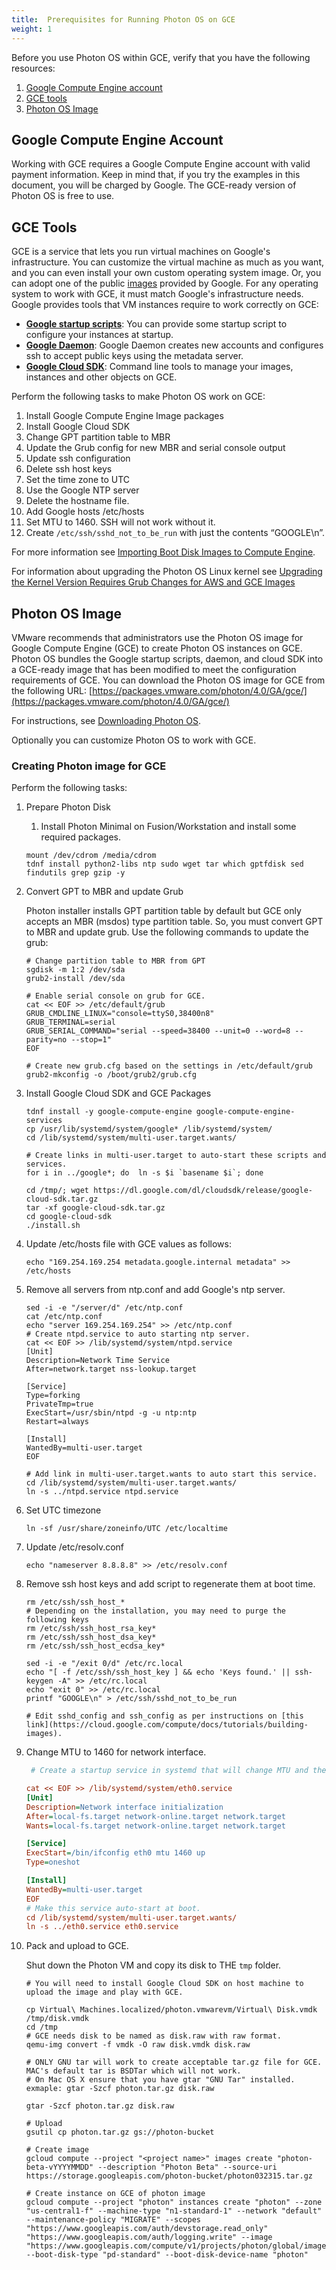 ```yaml
---
title:  Prerequisites for Running Photon OS on GCE
weight: 1
---
```


Before you use Photon OS within GCE, verify that you have the following resources:

1. [Google Compute Engine account](#google-compute-engine-account)
1. [GCE tools](#gce-tools)
1. [Photon OS Image](#photon-os-image)

## Google Compute Engine Account

Working with GCE requires a Google Compute Engine account with valid payment information. Keep in mind that, if you try the examples in this document, you will be charged by Google. The GCE-ready version of Photon OS is free to use.

## GCE Tools

GCE is a service that lets you run virtual machines on Google's infrastructure. You can customize the virtual machine as much as you want, and you can even install your own custom operating system image. Or, you can adopt one of the public [images](https://cloud.google.com/compute/docs/operating-systems/) provided by Google. For any operating system to work with GCE, it must match Google's infrastructure needs. Google provides tools that VM instances require to work correctly on GCE:

 *   __[Google startup scripts](https://cloud.google.com/compute/docs/startupscript)__: You can provide some startup script to configure your instances at startup.
 *   __[Google Daemon](https://cloud.google.com/compute/docs/metadata)__: Google Daemon creates new accounts and configures ssh to accept public keys using the metadata server.
 *   __[Google Cloud SDK](https://cloud.google.com/sdk/)__: Command line tools to manage your images, instances and other objects on GCE.

Perform the following tasks to make Photon OS work on GCE:

 1. Install Google Compute Engine Image packages
 1. Install Google Cloud SDK
 1. Change GPT partition table to MBR
 1. Update the Grub config for new MBR and serial console output
 1. Update ssh configuration
 1. Delete ssh host keys
 1. Set the time zone to UTC
 1. Use the Google NTP server
 1. Delete the hostname file.
 1. Add Google hosts /etc/hosts
 1. Set MTU to 1460. SSH will not work without it.
 1. Create `/etc/ssh/sshd_not_to_be_run` with just the contents “GOOGLE\n”.
 
 For more information see [Importing Boot Disk Images to Compute Engine](https://cloud.google.com/compute/docs/tutorials/building-images).

For information about upgrading the Photon OS Linux kernel see [Upgrading the Kernel Version Requires Grub Changes for AWS and GCE Images](Upgrading-the-Kernel-Version-Requires-Grub-Changes-for-AWS-and-GCE-Images.md)

## Photon OS Image

VMware recommends that administrators use the Photon OS image for Google Compute Engine (GCE) to create Photon OS instances on GCE. Photon OS bundles the Google startup scripts, daemon, and cloud SDK into a GCE-ready image that has been modified to meet the configuration requirements of GCE. You can download the Photon OS image for GCE from the following URL: 
[https://packages.vmware.com/photon/4.0/GA/gce/](https://packages.vmware.com/photon/4.0/GA/gce/)

For instructions, see [Downloading Photon OS](../../downloading-photon).

Optionally you can customize Photon OS to work with GCE. 

### Creating Photon image for GCE

Perform the following tasks: 

1. Prepare Photon Disk
    
    1. Install Photon Minimal on Fusion/Workstation and install some required packages.
          
    ```console
    mount /dev/cdrom /media/cdrom
    tdnf install python2-libs ntp sudo wget tar which gptfdisk sed findutils grep gzip -y
    ```

1. Convert GPT to MBR and update Grub
    
    Photon installer installs GPT partition table by default but GCE only accepts an MBR (msdos) type partition table. So, you must convert GPT to MBR and update grub. Use the following commands to update the grub:
        
    ```console
    # Change partition table to MBR from GPT
    sgdisk -m 1:2 /dev/sda
    grub2-install /dev/sda
    
    # Enable serial console on grub for GCE.
    cat << EOF >> /etc/default/grub
    GRUB_CMDLINE_LINUX="console=ttyS0,38400n8"
    GRUB_TERMINAL=serial
    GRUB_SERIAL_COMMAND="serial --speed=38400 --unit=0 --word=8 --parity=no --stop=1"
    EOF
    
    # Create new grub.cfg based on the settings in /etc/default/grub
    grub2-mkconfig -o /boot/grub2/grub.cfg
    ```
      
1. Install Google Cloud SDK and GCE Packages
      
    ```console
    tdnf install -y google-compute-engine google-compute-engine-services
    cp /usr/lib/systemd/system/google* /lib/systemd/system/
    cd /lib/systemd/system/multi-user.target.wants/
    
    # Create links in multi-user.target to auto-start these scripts and services.
    for i in ../google*; do  ln -s $i `basename $i`; done
    
    cd /tmp/; wget https://dl.google.com/dl/cloudsdk/release/google-cloud-sdk.tar.gz
    tar -xf google-cloud-sdk.tar.gz
    cd google-cloud-sdk
    ./install.sh
    ```

1. Update /etc/hosts file with GCE values as follows:
     
    ```console
    echo "169.254.169.254 metadata.google.internal metadata" >> /etc/hosts
    ```
      
1. Remove all servers from ntp.conf and add Google's ntp server.
      
    ```console
    sed -i -e "/server/d" /etc/ntp.conf
    cat /etc/ntp.conf
    echo "server 169.254.169.254" >> /etc/ntp.conf
    # Create ntpd.service to auto starting ntp server.
    cat << EOF >> /lib/systemd/system/ntpd.service
    [Unit]
    Description=Network Time Service
    After=network.target nss-lookup.target

    [Service]
    Type=forking
    PrivateTmp=true
    ExecStart=/usr/sbin/ntpd -g -u ntp:ntp
    Restart=always
    
    [Install]
    WantedBy=multi-user.target
    EOF
    
    # Add link in multi-user.target.wants to auto start this service.
    cd /lib/systemd/system/multi-user.target.wants/
    ln -s ../ntpd.service ntpd.service
    ```
      
1. Set UTC timezone
      
    ```console
    ln -sf /usr/share/zoneinfo/UTC /etc/localtime
    ```

1. Update /etc/resolv.conf
      
    ```console
    echo "nameserver 8.8.8.8" >> /etc/resolv.conf
    ```

1. Remove ssh host keys and add script to regenerate them at boot time.
      
    ```console
    rm /etc/ssh/ssh_host_*
    # Depending on the installation, you may need to purge the following keys
    rm /etc/ssh/ssh_host_rsa_key*
    rm /etc/ssh/ssh_host_dsa_key*
    rm /etc/ssh/ssh_host_ecdsa_key*

    sed -i -e "/exit 0/d" /etc/rc.local
    echo "[ -f /etc/ssh/ssh_host_key ] && echo 'Keys found.' || ssh-keygen -A" >> /etc/rc.local
    echo "exit 0" >> /etc/rc.local
    printf "GOOGLE\n" > /etc/ssh/sshd_not_to_be_run
    
    # Edit sshd_config and ssh_config as per instructions on [this link](https://cloud.google.com/compute/docs/tutorials/building-images).
    ```
      
1.  Change MTU to 1460 for network interface.
     
    ```ini
     # Create a startup service in systemd that will change MTU and then exit

    cat << EOF >> /lib/systemd/system/eth0.service
    [Unit]
    Description=Network interface initialization
    After=local-fs.target network-online.target network.target
    Wants=local-fs.target network-online.target network.target

    [Service]
    ExecStart=/bin/ifconfig eth0 mtu 1460 up
    Type=oneshot

    [Install]
    WantedBy=multi-user.target
    EOF
    # Make this service auto-start at boot.
    cd /lib/systemd/system/multi-user.target.wants/
    ln -s ../eth0.service eth0.service
    ```

1. Pack and upload to GCE.

    Shut down the Photon VM and copy its disk to THE `tmp` folder.       
             
    ```console
    # You will need to install Google Cloud SDK on host machine to upload the image and play with GCE.
            
    cp Virtual\ Machines.localized/photon.vmwarevm/Virtual\ Disk.vmdk /tmp/disk.vmdk
    cd /tmp
    # GCE needs disk to be named as disk.raw with raw format.
    qemu-img convert -f vmdk -O raw disk.vmdk disk.raw
    
    # ONLY GNU tar will work to create acceptable tar.gz file for GCE. MAC's default tar is BSDTar which will not work. 
    # On Mac OS X ensure that you have gtar "GNU Tar" installed. exmaple: gtar -Szcf photon.tar.gz disk.raw 

    gtar -Szcf photon.tar.gz disk.raw 
    
    # Upload
    gsutil cp photon.tar.gz gs://photon-bucket
    
    # Create image
    gcloud compute --project "<project name>" images create "photon-beta-vYYYYMMDD" --description "Photon Beta" --source-uri https://storage.googleapis.com/photon-bucket/photon032315.tar.gz
    
    # Create instance on GCE of photon image
    gcloud compute --project "photon" instances create "photon" --zone "us-central1-f" --machine-type "n1-standard-1" --network "default" --maintenance-policy "MIGRATE" --scopes "https://www.googleapis.com/auth/devstorage.read_only" "https://www.googleapis.com/auth/logging.write" --image "https://www.googleapis.com/compute/v1/projects/photon/global/images/photon" --boot-disk-type "pd-standard" --boot-disk-device-name "photon"
    
    ```
